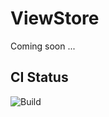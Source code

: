 # ViewStore

Coming soon ...

## CI Status
![Build](https://github.com/culaja/ViewStore/workflows/CI/badge.svg)
